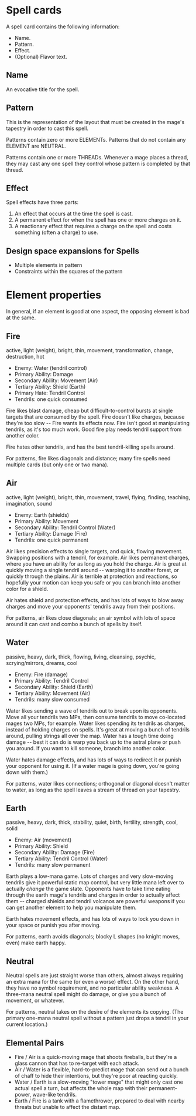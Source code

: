 # Spell cards

A spell card contains the following information:

* Name.
* Pattern.
* Effect.
* (Optional) Flavor text.

## Name

An evocative title for the spell.

## Pattern

This is the representation of the layout that must be created in the mage's tapestry in order to cast this spell.

Patterns contain zero or more ELEMENTs.
Patterns that do not contain any ELEMENT are NEUTRAL.

Patterns contain one or more THREADs. Whenever a mage places a thread, they may cast any one spell they control whose pattern is completed by that thread.

## Effect

Spell effects have three parts:

1. An effect that occurs at the time the spell is cast.
2. A permanent effect for when the spell has one or more charges on it.
3. A reactionary effect that requires a charge on the spell and costs something (often a charge) to use.

## Design space expansions for Spells

* Multiple elements in pattern
* Constraints within the squares of the pattern

# Element properties

In general, if an element is good at one aspect, the opposing element is bad at the same.

## Fire
active, light (weight), bright, thin, movement, transformation, change, destruction, hot

* Enemy: Water (tendril control)
* Primary Ability: Damage
* Secondary Ability: Movement (Air)
* Tertiary Ability: Shield (Earth)
* Primary Hate: Tendril Control
* Tendrils: one quick consumed

Fire likes blast damage, cheap but difficult-to-control bursts at single targets that are consumed by the spell. Fire doesn't like charges, because they're too slow -- Fire wants its effects now. Fire isn't good at manipulating tendrils, as it's too much work. Good fire play needs tendril support from another color.

Fire hates other tendrils, and has the best tendril-killing spells around.

For patterns, fire likes diagonals and distance; many fire spells need multiple cards (but only one or two mana).

## Air
active, light (weight), bright, thin, movement, travel, flying, finding, teaching, imagination, sound

* Enemy: Earth (shields)
* Primary Ability: Movement
* Secondary Ability: Tendril Control (Water)
* Tertiary Ability: Damage (Fire)
* Tendrils: one quick permanent

Air likes precision effects to single targets, and quick, flowing movement. Swapping positions with a tendril, for example. Air likes permanent charges, where you have an ability for as long as you hold the charge. Air is great at quickly moving a single tendril around -- warping it to another forest, or quickly through the plains. Air is terrible at protection and reactions, so hopefully your motion can keep you safe or you can branch into another color for a shield.

Air hates shield and protection effects, and has lots of ways to blow away charges and move your opponents' tendrils away from their positions.

For patterns, air likes close diagonals; an air symbol with lots of space around it can cast and combo a bunch of spells by itself.

## Water
passive, heavy, dark, thick, flowing, living, cleansing, psychic, scrying/mirrors, dreams, cool

* Enemy: Fire (damage)
* Primary Ability: Tendril Control
* Secondary Ability: Shield (Earth)
* Tertiary Ability: Movement (Air)
* Tendrils: many slow consumed

Water likes sending a wave of tendrils out to break upon its opponents. Move all your tendrils two MPs, then consume tendrils to move co-located mages two MPs, for example. Water likes spending its tendrils as charges, instead of holding charges on spells. It's great at moving a bunch of tendrils around, pulling strings all over the map. Water has a tough time doing damage -- best it can do is warp you back up to the astral plane or push you around. If you want to kill someone, branch into another color.

Water hates damage effects, and has lots of ways to redirect it or punish your opponent for using it. (If a water mage is going down, you're going down with them.)

For patterns, water likes connections; orthogonal or diagonal doesn't matter to water, as long as the spell leaves a stream of thread on your tapestry.

## Earth
passive, heavy, dark, thick, stability, quiet, birth, fertility, strength, cool, solid

* Enemy: Air (movement)
* Primary Ability: Shield
* Secondary Ability: Damage (Fire)
* Tertiary Ability: Tendril Control (Water)
* Tendrils: many slow permanent

Earth plays a low-mana game. Lots of charges and very slow-moving tendrils give it powerful static map control, but very little mana left over to actually _change_ the game state. Opponents have to take time eating through the earth mage's tendrils and charges in order to actually affect them -- charged shields and tendril volcanos are powerful weapons if you can get another element to help you manipulate them.

Earth hates movement effects, and has lots of ways to lock you down in your space or punish you after moving.

For patterns, earth avoids diagonals; blocky L shapes (no knight moves, even) make earth happy.

## Neutral

Neutral spells are just straight worse than others, almost always requiring an extra mana for the same (or even a worse) effect. On the other hand, they have no symbol requirement, and no particular ability weakness. A three-mana neutral spell might do damage, or give you a bunch of movement, or whatever.

For patterns, neutral takes on the desire of the elements its copying. (The primary one-mana neutral spell without a pattern just drops a tendril in your current location.)

## Elemental Pairs

- Fire / Air is a quick-moving mage that shoots fireballs, but they're a glass cannon that has to re-target with each attack.
- Air / Water is a flexible, hard-to-predict mage that can send out a bunch of chaff to hide their intentions, but they're poor at reacting quickly.
- Water / Earth is a slow-moving "tower mage" that might only cast one actual spell a turn, but affects the whole map with their permanent-power, wave-like tendrils.
- Earth / Fire is a tank with a flamethrower, prepared to deal with nearby threats but unable to affect the distant map.
